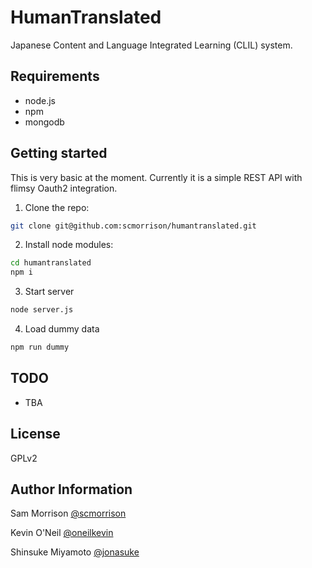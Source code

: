 HumanTranslated
===============

Japanese Content and Language Integrated Learning (CLIL) system.

Requirements
------------

* node.js
* npm
* mongodb

Getting started
---------------

This is very basic at the moment. Currently it is a simple REST API with flimsy Oauth2 integration. 

1) Clone the repo:

```bash
git clone git@github.com:scmorrison/humantranslated.git
```

2. Install node modules:
```bash
cd humantranslated
npm i
```

3. Start server
```bash
node server.js
```

4. Load dummy data
```bash
npm run dummy
```
TODO
----

* TBA

License
-------

GPLv2

Author Information
------------------

Sam Morrison [@scmorrison](https://github.com/scmorrison)

Kevin O'Neil [@oneilkevin](https://github.com/oneilkevin)

Shinsuke Miyamoto [@jonasuke](https://github.com/jonasuke)
